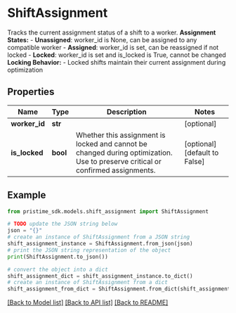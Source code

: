 # ShiftAssignment

Tracks the current assignment status of a shift to a worker.  **Assignment States:** - **Unassigned**: worker_id is None, can be assigned to any compatible worker - **Assigned**: worker_id is set, can be reassigned if not locked - **Locked**: worker_id is set and is_locked is True, cannot be changed  **Locking Behavior:** - Locked shifts maintain their current assignment during optimization

## Properties

Name | Type | Description | Notes
------------ | ------------- | ------------- | -------------
**worker_id** | **str** |  | [optional] 
**is_locked** | **bool** | Whether this assignment is locked and cannot be changed during optimization. Use to preserve critical or confirmed assignments. | [optional] [default to False]

## Example

```python
from pristime_sdk.models.shift_assignment import ShiftAssignment

# TODO update the JSON string below
json = "{}"
# create an instance of ShiftAssignment from a JSON string
shift_assignment_instance = ShiftAssignment.from_json(json)
# print the JSON string representation of the object
print(ShiftAssignment.to_json())

# convert the object into a dict
shift_assignment_dict = shift_assignment_instance.to_dict()
# create an instance of ShiftAssignment from a dict
shift_assignment_from_dict = ShiftAssignment.from_dict(shift_assignment_dict)
```
[[Back to Model list]](../README.md#documentation-for-models) [[Back to API list]](../README.md#documentation-for-api-endpoints) [[Back to README]](../README.md)


